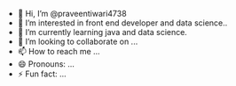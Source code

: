 - 👋 Hi, I’m @praveentiwari4738
- 👀 I’m interested in front end developer and data science..
- 🌱 I’m currently learning java and data science.
- 💞️ I’m looking to collaborate on ...
- 📫 How to reach me ...
- 😄 Pronouns: ...
- ⚡ Fun fact: ...

<!---
praveentiwari4738/praveentiwari4738 is a ✨ special ✨ repository because its `README.md` (this file) appears on your GitHub profile.
You can click the Preview link to take a look at your changes.
--->
